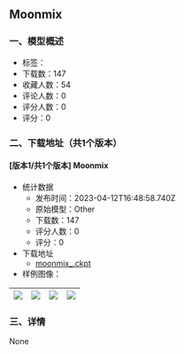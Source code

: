 ## Moonmix
### 一、模型概述

- 标签：
- 下载数：147
- 收藏人数：54
- 评论人数：0
- 评分人数：0
- 评分：0

### 二、下载地址（共1个版本）

#### [版本1/共1个版本] Moonmix

- 统计数据
  - 发布时间：2023-04-12T16:48:58.740Z
  - 原始模型：Other
  - 下载数：147
  - 评分人数：0
  - 评分：0
- 下载地址
  - [moonmix_.ckpt](https://civitai.com/api/download/models/43861)
- 样例图像：

| <img src="https://image.civitai.com/xG1nkqKTMzGDvpLrqFT7WA/40281e81-78d5-484b-cd0d-07354eb91000/width=450/478749.jpeg" /> | <img src="https://image.civitai.com/xG1nkqKTMzGDvpLrqFT7WA/ec238aba-32f3-4527-8f7c-3bd72c45b100/width=450/478751.jpeg" /> | <img src="https://image.civitai.com/xG1nkqKTMzGDvpLrqFT7WA/8e8ac27c-82f6-47ad-5cb8-4c2cd598bd00/width=450/478753.jpeg" /> | <img src="https://image.civitai.com/xG1nkqKTMzGDvpLrqFT7WA/a8f12432-d62d-446f-3b26-693058c09a00/width=450/478759.jpeg" /> |
| ---- | ---- | ---- | ---- |


### 三、详情
None